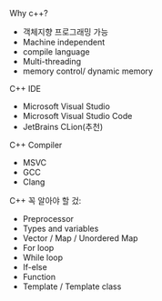 Why c++?
- 객체지향 프로그래밍 가능
- Machine independent
- compile language
- Multi-threading
- memory control/ dynamic memory

C++ IDE
- Microsoft Visual Studio
- Microsoft Visual Studio Code
- JetBrains CLion(추천)

C++ Compiler
- MSVC
- GCC
- Clang

C++ 꼭 알아야 할 겄:
- Preprocessor
- Types and variables
- Vector / Map / Unordered Map
- For loop
- While loop
- If-else
- Function
- Template / Template class
